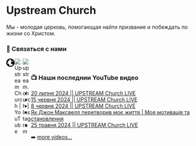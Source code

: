 # Upstream Church

Мы - молодая церковь, помогающая найти призвание и побеждать по жизни со Христом.

### 👥 Связаться с нами

[<img align="left" alt="upstream.life" width="22px" src="https://raw.githubusercontent.com/iconic/open-iconic/master/svg/globe.svg" />][website]
[<img align="left" alt="UpstreamChurch | YouTube" width="22px" src="https://cdn.jsdelivr.net/npm/simple-icons@v3/icons/youtube.svg" />][youtube]
[<img align="left" alt="upstream.church | Instagram" width="22px" src="https://cdn.jsdelivr.net/npm/simple-icons@v3/icons/instagram.svg" />][instagram]

<br />

### 📺 Наши последнии YouTube видео
<!-- YOUTUBE:START -->
- [20 липня 2024 || UPSTREAM Church LIVE](https://www.youtube.com/watch?v=cgiDMHHPSWo)
- [15 червня 2024 || UPSTREAM Church LIVE](https://www.youtube.com/watch?v=6tgKkr_9zi8)
- [8 червня 2024 || UPSTREAM Church LIVE](https://www.youtube.com/watch?v=4uaNUgTgphc)
- [Як Джон Максвелл перетворив моє життя | Моя мотивація та становлення](https://www.youtube.com/watch?v=j8uT_y_4T4I)
- [25 травня 2024 || UPSTREAM Church LIVE](https://www.youtube.com/watch?v=rdiapW203H8)
<!-- YOUTUBE:END -->

➡️ [more videos...](https://youtube.com/UpstreamChurch)

[website]: https://upstream.life/
[youtube]: https://youtube.com/UpstreamChurch
[instagram]: https://www.instagram.com/upstream.church
